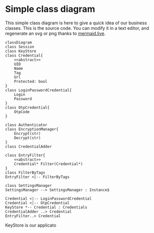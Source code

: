 # Simple class diagram
This simple class diagram is here to give a quick idea of our business classes. This is the source code. You can modify it in a text editor, and regenerate an svg or png thanks to [mermaid.live](https://mermaid.live).

```mermaid
classDiagram
class Session
class KeyStore
class Credential{
    <<abstract>>
    UID
    Name
    Tag
    Url
    Protected: bool
}
class LoginPasswordCredential{
    Login
    Password
}
class OtpCredential{
    OtpCode
}

class Authenticator
class EncryptionManager{
    Encrypt(str)
    Decrypt(str)
}
class CredentialAdder

class EntryFilter{
    <<abstract>>
    Credential* Filter(Credential*)
}
class FilterByTags
EntryFilter <|-- FilterByTags

class SettingsManager
SettingsManager --> SettingsManager : Instance$

Credential <|-- LoginPasswordCredential
Credential <|-- OtpCredential
KeyStore *-- Credential : Credentials
CredentialAdder ..> Credential
EntryFilter..> Credential
```

KeyStore is our applicato